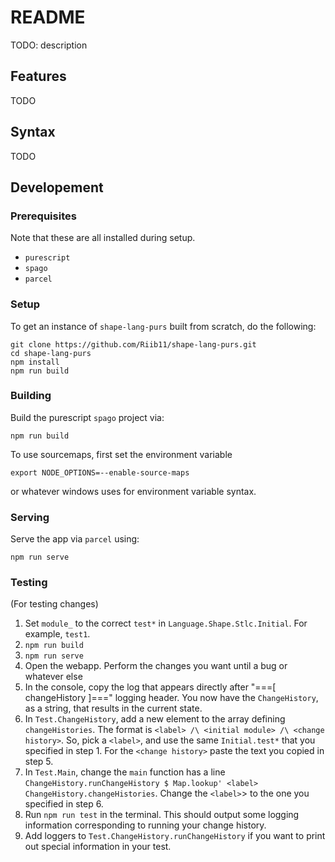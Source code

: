 # README

TODO: description

## Features

TODO

## Syntax

TODO

## Developement

### Prerequisites

Note that these are all installed during setup.

- `purescript`
- `spago`
- `parcel`

### Setup

To get an instance of `shape-lang-purs` built from scratch, do the following:

```
git clone https://github.com/Riib11/shape-lang-purs.git
cd shape-lang-purs
npm install
npm run build
```

### Building

Build the purescript `spago` project via:

```
npm run build
```

To use sourcemaps, first set the environment variable
```
export NODE_OPTIONS=--enable-source-maps
```
or whatever windows uses for environment variable syntax.

### Serving

Serve the app via `parcel` using:

```
npm run serve
```

### Testing 

(For testing changes)

1. Set `module_` to the correct `test*` in `Language.Shape.Stlc.Initial`. For example, `test1`.
2. `npm run build`
3. `npm run serve`
4. Open the webapp. Perform the changes you want until a bug or whatever else
5. In the console, copy the log that appears directly after "===[ changeHistory ]===" logging header. You now have the  `ChangeHistory`, as a string, that results in the current state.
6. In `Test.ChangeHistory`, add a new element to the array defining `changeHistories`. The format is `<label> /\ <initial module> /\ <change history>`. So, pick a `<label>`, and use the same `Initial.test*` that you specified in step 1. For the `<change history>` paste the text you copied in step 5.
7. In `Test.Main`, change the `main` function has a line `ChangeHistory.runChangeHistory $ Map.lookup' <label> ChangeHistory.changeHistories`. Change the `<label>`> to the one you specified in step 6.
8. Run `npm run test` in the terminal. This should output some logging information corresponding to running your change history.
9. Add loggers to `Test.ChangeHistory.runChangeHistory` if you want to print out special information in your test.